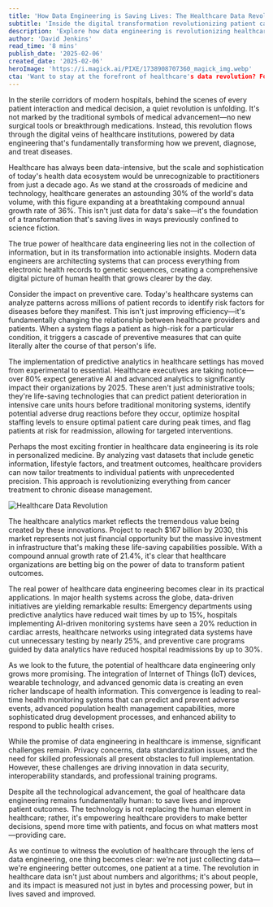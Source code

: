 ```yaml
---
title: 'How Data Engineering is Saving Lives: The Healthcare Data Revolution'
subtitle: 'Inside the digital transformation revolutionizing patient care through data engineering'
description: 'Explore how data engineering is revolutionizing healthcare, from predictive analytics saving lives in ICUs to personalized medicine powered by advanced data systems. With healthcare generating 30% of global data and the analytics market projected to reach $167B by 2030, discover how this digital transformation is creating better patient outcomes through innovative engineering solutions.'
author: 'David Jenkins'
read_time: '8 mins'
publish_date: '2025-02-06'
created_date: '2025-02-06'
heroImage: 'https://i.magick.ai/PIXE/1738908707360_magick_img.webp'
cta: 'Want to stay at the forefront of healthcare's data revolution? Follow us on LinkedIn for regular insights into how data engineering is transforming patient care and saving lives.'
---
```


In the sterile corridors of modern hospitals, behind the scenes of every patient interaction and medical decision, a quiet revolution is unfolding. It's not marked by the traditional symbols of medical advancement—no new surgical tools or breakthrough medications. Instead, this revolution flows through the digital veins of healthcare institutions, powered by data engineering that's fundamentally transforming how we prevent, diagnose, and treat diseases.

Healthcare has always been data-intensive, but the scale and sophistication of today's health data ecosystem would be unrecognizable to practitioners from just a decade ago. As we stand at the crossroads of medicine and technology, healthcare generates an astounding 30% of the world's data volume, with this figure expanding at a breathtaking compound annual growth rate of 36%. This isn't just data for data's sake—it's the foundation of a transformation that's saving lives in ways previously confined to science fiction.

The true power of healthcare data engineering lies not in the collection of information, but in its transformation into actionable insights. Modern data engineers are architecting systems that can process everything from electronic health records to genetic sequences, creating a comprehensive digital picture of human health that grows clearer by the day.

Consider the impact on preventive care. Today's healthcare systems can analyze patterns across millions of patient records to identify risk factors for diseases before they manifest. This isn't just improving efficiency—it's fundamentally changing the relationship between healthcare providers and patients. When a system flags a patient as high-risk for a particular condition, it triggers a cascade of preventive measures that can quite literally alter the course of that person's life.

The implementation of predictive analytics in healthcare settings has moved from experimental to essential. Healthcare executives are taking notice—over 80% expect generative AI and advanced analytics to significantly impact their organizations by 2025. These aren't just administrative tools; they're life-saving technologies that can predict patient deterioration in intensive care units hours before traditional monitoring systems, identify potential adverse drug reactions before they occur, optimize hospital staffing levels to ensure optimal patient care during peak times, and flag patients at risk for readmission, allowing for targeted interventions.

Perhaps the most exciting frontier in healthcare data engineering is its role in personalized medicine. By analyzing vast datasets that include genetic information, lifestyle factors, and treatment outcomes, healthcare providers can now tailor treatments to individual patients with unprecedented precision. This approach is revolutionizing everything from cancer treatment to chronic disease management.

![Healthcare Data Revolution](https://images.magick.ai/healthcare-data-engineering-hero.jpg)

The healthcare analytics market reflects the tremendous value being created by these innovations. Project to reach $167 billion by 2030, this market represents not just financial opportunity but the massive investment in infrastructure that's making these life-saving capabilities possible. With a compound annual growth rate of 21.4%, it's clear that healthcare organizations are betting big on the power of data to transform patient outcomes.

The real power of healthcare data engineering becomes clear in its practical applications. In major health systems across the globe, data-driven initiatives are yielding remarkable results: Emergency departments using predictive analytics have reduced wait times by up to 15%, hospitals implementing AI-driven monitoring systems have seen a 20% reduction in cardiac arrests, healthcare networks using integrated data systems have cut unnecessary testing by nearly 25%, and preventive care programs guided by data analytics have reduced hospital readmissions by up to 30%.

As we look to the future, the potential of healthcare data engineering only grows more promising. The integration of Internet of Things (IoT) devices, wearable technology, and advanced genomic data is creating an even richer landscape of health information. This convergence is leading to real-time health monitoring systems that can predict and prevent adverse events, advanced population health management capabilities, more sophisticated drug development processes, and enhanced ability to respond to public health crises.

While the promise of data engineering in healthcare is immense, significant challenges remain. Privacy concerns, data standardization issues, and the need for skilled professionals all present obstacles to full implementation. However, these challenges are driving innovation in data security, interoperability standards, and professional training programs.

Despite all the technological advancement, the goal of healthcare data engineering remains fundamentally human: to save lives and improve patient outcomes. The technology is not replacing the human element in healthcare; rather, it's empowering healthcare providers to make better decisions, spend more time with patients, and focus on what matters most—providing care.

As we continue to witness the evolution of healthcare through the lens of data engineering, one thing becomes clear: we're not just collecting data—we're engineering better outcomes, one patient at a time. The revolution in healthcare data isn't just about numbers and algorithms; it's about people, and its impact is measured not just in bytes and processing power, but in lives saved and improved.